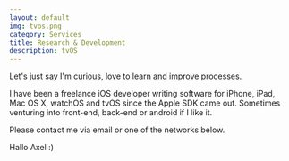 ```yaml
---
layout: default
img: tvos.png
category: Services
title: Research & Development
description: tvOS
---
```


Let's just say I'm curious, love to learn and improve processes.

I have been a freelance iOS developer writing software for iPhone, iPad, Mac OS X, watchOS and tvOS since the Apple SDK came out. Sometimes venturing into front-end, back-end or android if I like it.

Please contact me via email or one of the networks below.

Hallo Axel :)
